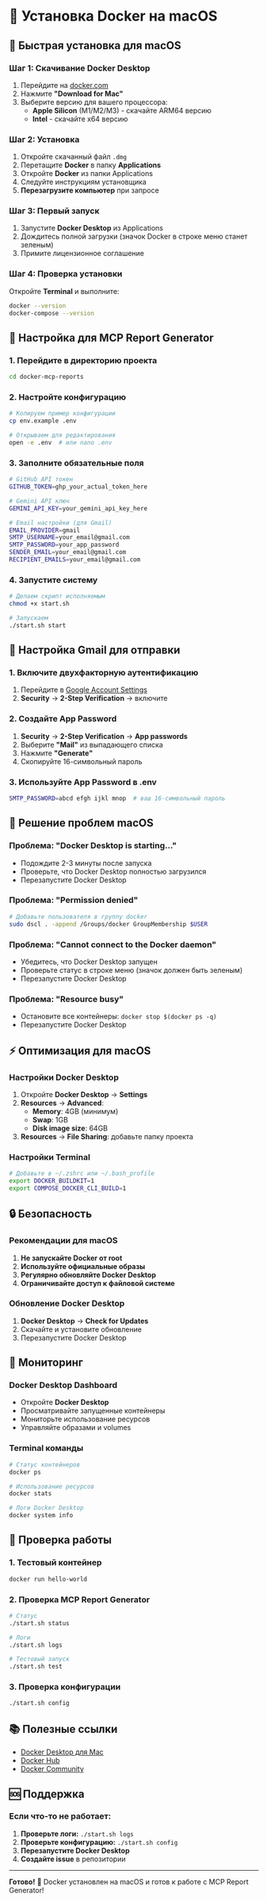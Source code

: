 # 🍎 Установка Docker на macOS

## 🚀 Быстрая установка для macOS

### Шаг 1: Скачивание Docker Desktop
1. Перейдите на [docker.com](https://www.docker.com/products/docker-desktop/)
2. Нажмите **"Download for Mac"**
3. Выберите версию для вашего процессора:
   - **Apple Silicon** (M1/M2/M3) - скачайте ARM64 версию
   - **Intel** - скачайте x64 версию

### Шаг 2: Установка
1. Откройте скачанный файл `.dmg`
2. Перетащите **Docker** в папку **Applications**
3. Откройте **Docker** из папки Applications
4. Следуйте инструкциям установщика
5. **Перезагрузите компьютер** при запросе

### Шаг 3: Первый запуск
1. Запустите **Docker Desktop** из Applications
2. Дождитесь полной загрузки (значок Docker в строке меню станет зеленым)
3. Примите лицензионное соглашение

### Шаг 4: Проверка установки
Откройте **Terminal** и выполните:
```bash
docker --version
docker-compose --version
```

## 🔧 Настройка для MCP Report Generator

### 1. Перейдите в директорию проекта
```bash
cd docker-mcp-reports
```

### 2. Настройте конфигурацию
```bash
# Копируем пример конфигурации
cp env.example .env

# Открываем для редактирования
open -e .env  # или nano .env
```

### 3. Заполните обязательные поля
```bash
# GitHub API токен
GITHUB_TOKEN=ghp_your_actual_token_here

# Gemini API ключ
GEMINI_API_KEY=your_gemini_api_key_here

# Email настройки (для Gmail)
EMAIL_PROVIDER=gmail
SMTP_USERNAME=your_email@gmail.com
SMTP_PASSWORD=your_app_password
SENDER_EMAIL=your_email@gmail.com
RECIPIENT_EMAILS=your_email@gmail.com
```

### 4. Запустите систему
```bash
# Делаем скрипт исполняемым
chmod +x start.sh

# Запускаем
./start.sh start
```

## 📧 Настройка Gmail для отправки

### 1. Включите двухфакторную аутентификацию
1. Перейдите в [Google Account Settings](https://myaccount.google.com/)
2. **Security** → **2-Step Verification** → включите

### 2. Создайте App Password
1. **Security** → **2-Step Verification** → **App passwords**
2. Выберите **"Mail"** из выпадающего списка
3. Нажмите **"Generate"**
4. Скопируйте 16-символьный пароль

### 3. Используйте App Password в .env
```bash
SMTP_PASSWORD=abcd efgh ijkl mnop  # ваш 16-символьный пароль
```

## 🚨 Решение проблем macOS

### Проблема: "Docker Desktop is starting..."
- Подождите 2-3 минуты после запуска
- Проверьте, что Docker Desktop полностью загрузился
- Перезапустите Docker Desktop

### Проблема: "Permission denied"
```bash
# Добавьте пользователя в группу docker
sudo dscl . -append /Groups/docker GroupMembership $USER
```

### Проблема: "Cannot connect to the Docker daemon"
- Убедитесь, что Docker Desktop запущен
- Проверьте статус в строке меню (значок должен быть зеленым)
- Перезапустите Docker Desktop

### Проблема: "Resource busy"
- Остановите все контейнеры: `docker stop $(docker ps -q)`
- Перезапустите Docker Desktop

## ⚡ Оптимизация для macOS

### Настройки Docker Desktop
1. Откройте **Docker Desktop** → **Settings**
2. **Resources** → **Advanced**:
   - **Memory**: 4GB (минимум)
   - **Swap**: 1GB
   - **Disk image size**: 64GB
3. **Resources** → **File Sharing**: добавьте папку проекта

### Настройки Terminal
```bash
# Добавьте в ~/.zshrc или ~/.bash_profile
export DOCKER_BUILDKIT=1
export COMPOSE_DOCKER_CLI_BUILD=1
```

## 🔒 Безопасность

### Рекомендации для macOS
1. **Не запускайте Docker от root**
2. **Используйте официальные образы**
3. **Регулярно обновляйте Docker Desktop**
4. **Ограничивайте доступ к файловой системе**

### Обновление Docker Desktop
1. **Docker Desktop** → **Check for Updates**
2. Скачайте и установите обновление
3. Перезапустите Docker Desktop

## 📱 Мониторинг

### Docker Desktop Dashboard
- Откройте **Docker Desktop**
- Просматривайте запущенные контейнеры
- Мониторьте использование ресурсов
- Управляйте образами и volumes

### Terminal команды
```bash
# Статус контейнеров
docker ps

# Использование ресурсов
docker stats

# Логи Docker Desktop
docker system info
```

## 🎯 Проверка работы

### 1. Тестовый контейнер
```bash
docker run hello-world
```

### 2. Проверка MCP Report Generator
```bash
# Статус
./start.sh status

# Логи
./start.sh logs

# Тестовый запуск
./start.sh test
```

### 3. Проверка конфигурации
```bash
./start.sh config
```

## 📚 Полезные ссылки

- [Docker Desktop для Mac](https://docs.docker.com/desktop/mac/)
- [Docker Hub](https://hub.docker.com/)
- [Docker Community](https://community.docker.com/)

## 🆘 Поддержка

### Если что-то не работает:
1. **Проверьте логи:** `./start.sh logs`
2. **Проверьте конфигурацию:** `./start.sh config`
3. **Перезапустите Docker Desktop**
4. **Создайте issue** в репозитории

---

**Готово!** 🎉 Docker установлен на macOS и готов к работе с MCP Report Generator!

